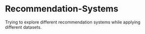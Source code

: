 # Recommendation-Systems
Trying to explore different recommendation systems while applying different datasets. 
